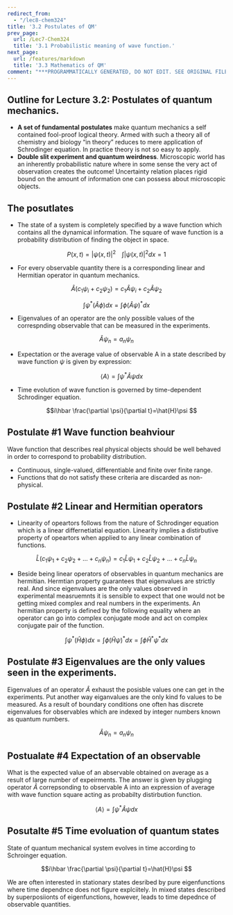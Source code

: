 ```yaml
---
redirect_from:
  - "/lec8-chem324"
title: '3.2 Postulates of QM'
prev_page:
  url: /Lec7-Chem324
  title: '3.1 Probabilistic meaning of wave function.'
next_page:
  url: /features/markdown
  title: '3.3 Mathematics of QM'
comment: "***PROGRAMMATICALLY GENERATED, DO NOT EDIT. SEE ORIGINAL FILES IN /content***"
---
```



## Outline for Lecture 3.2: Postulates of quantum mechanics.  

- **A set of fundamental postulates** make quantum mechanics a self contained fool-proof logical theory. Armed with such a theory all of chemistry and biology “in theory” reduces to mere application of Schrodinger equation. In practice theory is not so easy to apply. 
- **Double slit experiment and quantum weirdness**. Microscopic world has an inherently probabilistic nature where in some sense the very act of observation creates the outcome! Uncertainty relation places rigid bound on the amount of information one can possess about microscopic objects.



## The posutlates

- The state of a system is completely specified by a wave function which contains all the dynamical information. The square of wave function is a probability distribution of finding the object in space.

$$P(x,t)=|\psi(x,t)|^2 \,\,\,   \,\,\, \int |\psi(x,t)|^2 dx=1 $$



- For every observable quantity there is a corresponding linear and Hermitian operator in quantum mechanics.

$$\hat{A} (c_1 \psi_i+c_2 \psi_2) =  c_1 \hat{A}\psi_i+c_2 \hat{A}\psi_2$$

$$\int \psi^* (\hat{A}\phi) dx = \int \phi (\hat{A} \psi)^* dx$$



- Eigenvalues of an operator are the only possible values of the correspnding observable that can be measured in the experiments. 

$$\hat{A}\psi_n =a_n \psi_n $$



- Expectation or the average value of observable A in a state described by wave 
  function $\psi$ is given by expression:

  $$\langle A \rangle = \int \psi^* \hat{A}\psi dx $$
  
  
  
- Time evolution of wave function is governed by time-dependent Schrodinger equation.

  $$i\hbar \frac{\partial \psi}{\partial t}=\hat{H}\psi $$



## Postulate #1 Wave function beahviour

Wave function that describes real physical objects should be well behaved in order to correspond to probability distribution.

- Continuous, single-valued, differentiable and finite over finite range. 
- Functions that do not satisfy these criteria are discarded as non-physical.  





## Postulate #2  Linear and Hermitian operators

- Linearity of opeartors follows from the nature of Schrodinger equation which is a linear differnetiatial equation. Linearity implies a distirbutive property of opeartors when applied to any linear combination of functions. 

$$\hat{L} (c_1\psi_1+c_2\psi_2+...+c_n\psi_n)=c_1\hat{L} \psi_1+c_2\hat{L}\psi_2+...+c_n\hat{L}\psi_n $$



- Beside being linear operators of observables in quantum mechanics are hermitian. Hermtian property guarantees that eigenvalues are strictly real. And since eigenvalues are the only values observed in experimental measruemnts it is sensible to expect that one would not be getting mixed complex and real numbers in the experiments. An hermitian property is defined by the following equality where an  operator can go into complex conjugate mode and act on complex conjugate pair of the function. 

$$\int \psi^* (\hat{H} \phi) dx = \int \phi (\hat{H} \psi)^* dx =\int \phi \hat{H}^* \psi^* dx $$



## Postulate #3 Eigenvalues are the only values seen in the experiments. 

Eigenvalues of an operator $\hat{A}$ exhaust the posisble values one can get in the experiments. Put another way eiganvalues are the only kind fo values to be measured. As a result of boundary conditions one often has discrete eigenvalues for observables which are indexed by integer numbers known as quantum numbers. 

$$\hat{A}\psi_n = a_n\psi_n $$



## Postualate #4 Expectation of an observable

What is the expected value of an abservable obtained  on average as a result of large number of expeirments. The answer is given by plugging operator $\hat{A}$ correpsonding to observable A into an expression of average with wave function square acting as probabilty distirbution function.  

$$\langle A \rangle =\int \psi^* \hat{A}\psi dx $$



## Posutalte #5 Time evoluation of quantum states

 State of quantum mechanical system evolves in time according to Schroinger equation.

$$i\hbar \frac{\partial \psi}{\partial t}=\hat{H}\psi $$

We are often interested in stationary states desribed by pure eigenfunctions where time dependnce does not figure explciitely. In mixed states described by superposiionts of eigenfunctions, however, leads to time depednce of observable quantities.  

 